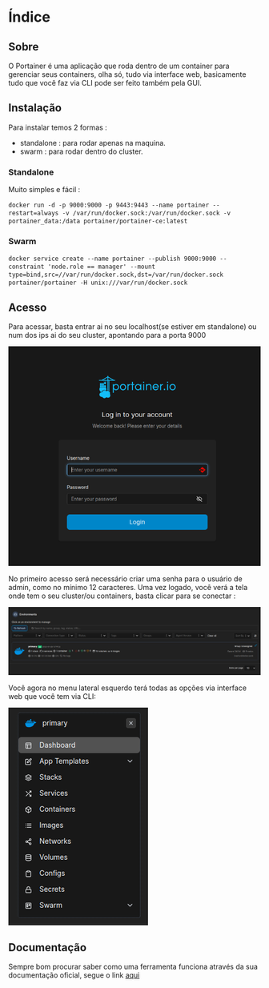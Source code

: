 # Índice


## Sobre

O Portainer é uma aplicação que roda dentro de um container para gerenciar seus containers, olha só, tudo via interface web, basicamente tudo que você faz via CLI pode ser feito também pela GUI.

## Instalação

Para instalar temos 2 formas :

- standalone : para rodar apenas na maquina.
- swarm : para rodar dentro do cluster.

### Standalone

Muito simples e fácil :

    docker run -d -p 9000:9000 -p 9443:9443 --name portainer --restart=always -v /var/run/docker.sock:/var/run/docker.sock -v portainer_data:/data portainer/portainer-ce:latest

### Swarm

    docker service create --name portainer --publish 9000:9000 --constraint 'node.role == manager' --mount type=bind,src=//var/run/docker.sock,dst=/var/run/docker.sock portainer/portainer -H unix:///var/run/docker.sock

## Acesso

Para acessar, basta entrar ai no seu localhost(se estiver em standalone) ou num dos ips ai do seu cluster, apontando para a porta 9000

<img src="imgs/portainer-login.png">

No primeiro acesso será necessário criar uma senha para o usuário de admin, como no mínimo 12 caracteres.
Uma vez logado, você verá a tela onde tem o seu cluster/ou containers, basta clicar para se conectar :

<img src="imgs/portainger-connect.png">

Você agora no menu lateral esquerdo terá todas as opções via interface web que você tem via CLI:

<img src="imgs/portainer-menu.png">

## Documentação

Sempre bom procurar saber como uma ferramenta funciona através da sua documentação oficial, segue o link <a href="https://docs.portainer.io/">aqui</a>